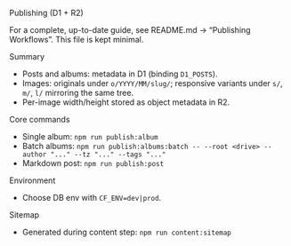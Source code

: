 Publishing (D1 + R2)

For a complete, up-to-date guide, see README.md → “Publishing Workflows”. This file is kept minimal.

Summary
- Posts and albums: metadata in D1 (binding `D1_POSTS`).
- Images: originals under `o/YYYY/MM/slug/`; responsive variants under `s/`, `m/`, `l/` mirroring the same tree.
- Per-image width/height stored as object metadata in R2.

Core commands
- Single album: `npm run publish:album`
- Batch albums: `npm run publish:albums:batch -- --root <drive> --author "..." --tz "..." --tags "..."`
- Markdown post: `npm run publish:post`

Environment
- Choose DB env with `CF_ENV=dev|prod`.

Sitemap
- Generated during content step: `npm run content:sitemap`
